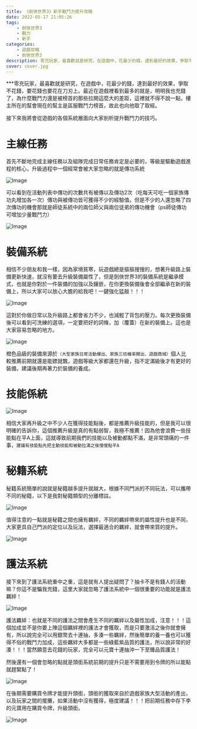 ```yaml
---
title: 《劍俠世界3》新手戰鬥力提升攻略
date: 2022-05-17 21:05:26
tags: 
    - 劍俠世界3
    - 戰力
    - 新手
categories:
    - 遊戲攻略
    - 劍俠世界3
description: 零充玩家，最喜歡就是研究，在遊戲中，花最少的錢，達到最好的效果，爭取不花錢，要花錢也要花在刀刃上
cover: cover.jpg
---
```

***零充玩家，最喜歡就是研究，在遊戲中，花最少的錢，達到最好的效果，爭取不花錢，要花錢也要花在刀刃上。最近在遊戲裡看到最多的就是，明明我也充錢了，為什麼戰鬥力還是被榜首的那些拉開這麼大的差距，這裡就不得不說一點，樓主所在的幫會現在的幫主是區服戰鬥力榜首，故此也向他取了取經。

接下來我將會從遊戲的各個系統層面向大家剖析提升戰鬥力的技巧。

# 主線任務

首先不斷地完成主線任務以及組隊完成日常任務肯定是必要的，等級是驅動遊戲進程的核心，升級過程中一個經常會被大家忽略的就是傳功系統 

![Image](https://i.imgur.com/Yd2zbMu.png)

可以看到在活動列表中傳功的次數共有被傳以及傳功2次（吃每天可吃一個家族傳功丸增加各一次）傳功與被傳功皆可獲得不少的經驗值。但是不少的人還忽略了四次傳功的機會那就是師徒系統中的兩位師父與兩位徒弟的傳功機會（ps師徒傳功可增加少量戰鬥力）

![Image](https://i.imgur.com/9AHuaAK.png)


# 裝備系統

相信不少朋友和我一樣，因為家境貧寒，玩遊戲總是摳摳搜搜的，想著升級路上裝備更新快速，就沒有要去升級裝備屬性了，但是劍俠世界3的裝備系統是繼承模式，也就是你對於一件裝備的加強以及鑲嵌，在你更換裝備後會全部繼承在新的裝備上，所以大家可以放心大膽的給我吧！一鍵強化猛敲！！！ 

![Image](https://i.imgur.com/j6G47jy.png)

這對於你做日常以及升級路上都會省力不少，也減輕了背包的壓力。每次更換裝備後可以看到可洗練的選項，一定要把好的詞條，加（覆蓋）在新的裝備上。這也是大家容易忽略的地方。

![Image](https://i.imgur.com/nuYfsVX.png)

橙色品級的裝備來源於`（大型家族日常活動爆出、家族三坊機率開出、遊戲商城）`個人比較推薦前期就還是能嫖就飄，遊戲等級大家都還在升級，指不定滿級後才有更好的裝備，建議後期再著力於裝備的養成。


#  技能係統

![Image](https://i.imgur.com/bFmHgGD.png)

相信大家再升級之中不少人在獲得技能點後，都是推薦升級技能的，但是我可以很明確的告訴你，這個推薦升級是真的有點弱智，我極不推薦！因為他會浪費一些技能點在平A上面，這就導致前期我們的技能以及被動都點不滿，是非常頭痛的一件事，`建議有技能點先把主動技能和被動拉滿之後慢慢點平A`

# 秘籍系統

秘籍系統簡單的說就是秘籍越多提升就越大，根據不同門派的不同玩法，可以攜帶不同的秘籍，以下是我對秘籍類型的分離標註。 

![Image](https://i.imgur.com/AmhVZzs.png)

值得注意的一點就是秘籍之間也擁有羈絆，不同的羈絆帶來的屬性提升也是不同，大家更具自己門派的定位以及玩法，選擇最適合的羈絆，就會帶來質的提升。

![Image](https://i.imgur.com/ffgnJK4.png)


# 護法系統

接下來到了護法系統重中之重，這是就有人提出疑問了？抽卡不是有錢人的活動嘛？你這不是騙我充錢，這里大家就忽略了護法系統中一個很重要的功能就是護法羈絆！ 

![Image](https://i.imgur.com/UOXs4Ll.png)

護法羈絆：也就是不同的護法之間會產生不同的羈絆以及屬性加成，注意！！！這個加成並不是你要上陣這個羈絆裡的護法才會獲取，而是只要激活之後你就會擁有，所以說完全可以用銀幣去十連抽，多湊一些羈絆，然後簡單的養一養也可以獲得不俗的戰鬥力加成，這些羈絆大多都是一些綠藍紫品質的護法，所以說非常的好湊！！！當然願意去花錢的玩家，完全可以元寶十連抽沖一下至臻品質護法！

然後還有一個會忽略的點就是頭銜系統前期的提升只是不需要用到令牌的所以能點就趕緊點了！

![Image](https://i.imgur.com/5wSvkck.png)

在後期需要購買令牌才能提升頭銜，頭銜的獲取來自於遊戲家族大型活動的產出，以及玩家之間的擺攤，如果活動中沒有獲得，極度建議！！！把前期任務中存下李的元寶用在購買令牌，升級頭銜。

![Image](https://i.imgur.com/LwvE0eB.png)
